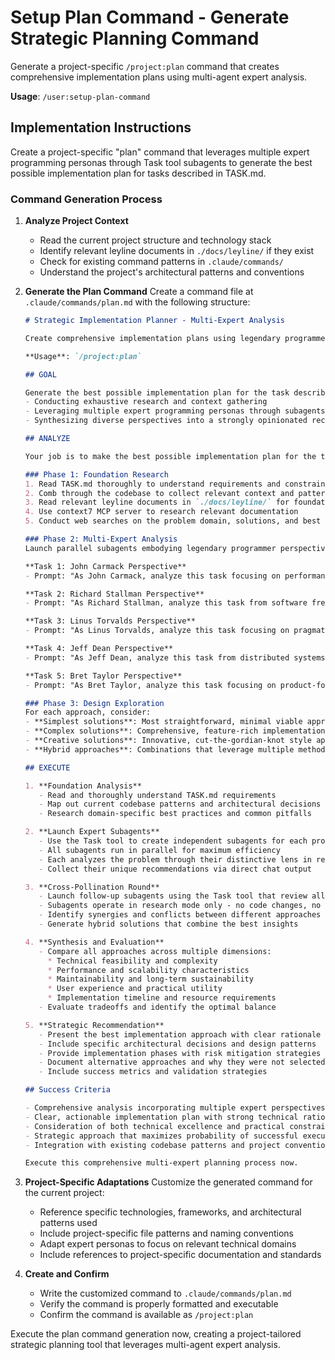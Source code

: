 # Setup Plan Command - Generate Strategic Planning Command

Generate a project-specific `/project:plan` command that creates comprehensive implementation plans using multi-agent expert analysis.

**Usage**: `/user:setup-plan-command`

## Implementation Instructions

Create a project-specific "plan" command that leverages multiple expert programming personas through Task tool subagents to generate the best possible implementation plan for tasks described in TASK.md.

### Command Generation Process

1. **Analyze Project Context**
   - Read the current project structure and technology stack
   - Identify relevant leyline documents in `./docs/leyline/` if they exist
   - Check for existing command patterns in `.claude/commands/`
   - Understand the project's architectural patterns and conventions

2. **Generate the Plan Command**
   Create a command file at `.claude/commands/plan.md` with the following structure:

   ```markdown
   # Strategic Implementation Planner - Multi-Expert Analysis

   Create comprehensive implementation plans using legendary programmer perspectives and thorough research.

   **Usage**: `/project:plan`

   ## GOAL

   Generate the best possible implementation plan for the task described in TASK.md by:
   - Conducting exhaustive research and context gathering
   - Leveraging multiple expert programming personas through subagents. Make sure each one only conducts research and investigations and brainstorms, and outputs all responses directly to chat -- they should not make code changes and they should not use plan mode
   - Synthesizing diverse perspectives into a strongly opinionated recommendation

   ## ANALYZE

   Your job is to make the best possible implementation plan for the task described in TASK.md.

   ### Phase 1: Foundation Research
   1. Read TASK.md thoroughly to understand requirements and constraints
   2. Comb through the codebase to collect relevant context and patterns
   3. Read relevant leyline documents in `./docs/leyline/` for foundational principles
   4. Use context7 MCP server to research relevant documentation
   5. Conduct web searches on the problem domain, solutions, and best practices

   ### Phase 2: Multi-Expert Analysis
   Launch parallel subagents embodying legendary programmer perspectives using the Task tool. Each subagent must run independently and in parallel for maximum efficiency. CRITICAL: All subagents operate in research/investigation mode only - they should NOT modify code, use plan mode, or create files. They must thoroughly review, investigate, audit, and analyze, outputting all findings directly to chat.

   **Task 1: John Carmack Perspective**
   - Prompt: "As John Carmack, analyze this task focusing on performance optimization, elegant algorithms, and first principles thinking. What would be the most algorithmically sound and performance-optimized approach? Consider memory management, computational complexity, and elegant mathematical solutions. IMPORTANT: You are in research mode only - do not modify any code, do not use plan mode, and output all your analysis directly to chat."

   **Task 2: Richard Stallman Perspective**
   - Prompt: "As Richard Stallman, analyze this task from software freedom, ethical considerations, and long-term maintainability perspectives. How would you ensure user freedom, avoid vendor lock-in, and create truly maintainable solutions that serve users rather than corporations? IMPORTANT: You are in research mode only - do not modify any code, do not use plan mode, and output all your analysis directly to chat."

   **Task 3: Linus Torvalds Perspective**
   - Prompt: "As Linus Torvalds, analyze this task focusing on pragmatic engineering, scalability, and robust system design. What would be the most practical, no-nonsense approach that scales well and handles edge cases gracefully? IMPORTANT: You are in research mode only - do not modify any code, do not use plan mode, and output all your analysis directly to chat."

   **Task 4: Jeff Dean Perspective**
   - Prompt: "As Jeff Dean, analyze this task from distributed systems, massive scale, and reliability engineering perspectives. How would you design this to handle enormous scale, ensure reliability, and optimize for distributed computing environments? IMPORTANT: You are in research mode only - do not modify any code, do not use plan mode, and output all your analysis directly to chat."

   **Task 5: Bret Taylor Perspective**
   - Prompt: "As Bret Taylor, analyze this task focusing on product-focused engineering and user experience. What approach would best serve actual user needs while being practically implementable and maintainable by a team? IMPORTANT: You are in research mode only - do not modify any code, do not use plan mode, and output all your analysis directly to chat."

   ### Phase 3: Design Exploration
   For each approach, consider:
   - **Simplest solutions**: Most straightforward, minimal viable approaches
   - **Complex solutions**: Comprehensive, feature-rich implementations
   - **Creative solutions**: Innovative, cut-the-gordian-knot style approaches
   - **Hybrid approaches**: Combinations that leverage multiple methodologies

   ## EXECUTE

   1. **Foundation Analysis**
      - Read and thoroughly understand TASK.md requirements
      - Map out current codebase patterns and architectural decisions
      - Research domain-specific best practices and common pitfalls

   2. **Launch Expert Subagents**
      - Use the Task tool to create independent subagents for each programming legend
      - All subagents run in parallel for maximum efficiency
      - Each analyzes the problem through their distinctive lens in research mode only
      - Collect their unique recommendations via direct chat output

   3. **Cross-Pollination Round**
      - Launch follow-up subagents using the Task tool that review all expert perspectives
      - Subagents operate in research mode only - no code changes, no plan mode, output to chat
      - Identify synergies and conflicts between different approaches
      - Generate hybrid solutions that combine the best insights

   4. **Synthesis and Evaluation**
      - Compare all approaches across multiple dimensions:
        * Technical feasibility and complexity
        * Performance and scalability characteristics
        * Maintainability and long-term sustainability
        * User experience and practical utility
        * Implementation timeline and resource requirements
      - Evaluate tradeoffs and identify the optimal balance

   5. **Strategic Recommendation**
      - Present the best implementation approach with clear rationale
      - Include specific architectural decisions and design patterns
      - Provide implementation phases with risk mitigation strategies
      - Document alternative approaches and why they were not selected
      - Include success metrics and validation strategies

   ## Success Criteria

   - Comprehensive analysis incorporating multiple expert perspectives
   - Clear, actionable implementation plan with strong technical rationale
   - Consideration of both technical excellence and practical constraints
   - Strategic approach that maximizes probability of successful execution
   - Integration with existing codebase patterns and project conventions

   Execute this comprehensive multi-expert planning process now.
   ```

3. **Project-Specific Adaptations**
   Customize the generated command for the current project:
   - Reference specific technologies, frameworks, and architectural patterns used
   - Include project-specific file patterns and naming conventions
   - Adapt expert personas to focus on relevant technical domains
   - Include references to project-specific documentation and standards

4. **Create and Confirm**
   - Write the customized command to `.claude/commands/plan.md`
   - Verify the command is properly formatted and executable
   - Confirm the command is available as `/project:plan`

Execute the plan command generation now, creating a project-tailored strategic planning tool that leverages multi-agent expert analysis.
